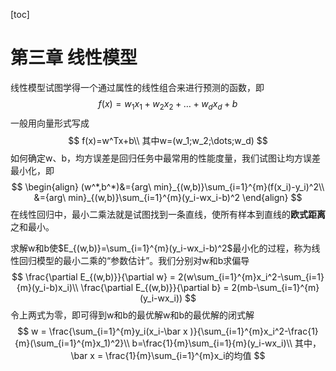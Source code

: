 [toc]

# 第三章 线性模型

线性模型试图学得一个通过属性的线性组合来进行预测的函数，即
$$
f(x)=w_1x_1+w_2x_2+\dots+w_dx_d+b
$$
一般用向量形式写成
$$
f(x)=w^Tx+b\\
其中w=(w_1;w_2;\dots;w_d)
$$
如何确定w、b，均方误差是回归任务中最常用的性能度量，我们试图让均方误差最小化，即
$$
\begin{align}
(w^*,b^*)&={arg\ min}_{(w,b)}\sum_{i=1}^{m}(f(x_i)-y_i)^2\\
&={arg\ min}_{(w,b)}\sum_{i=1}^{m}(y_i-wx_i-b)^2
\end{align}
$$
在线性回归中，最小二乘法就是试图找到一条直线，使所有样本到直线的**欧式距离**之和最小。

求解w和b使$E_{(w,b)}=\sum_{i=1}^{m}(y_i-wx_i-b)^2$最小化的过程，称为线性回归模型的最小二乘的“参数估计”。我们分别对w和b求偏导
$$
\frac{\partial E_{(w,b)}}{\partial w} = 2(w\sum_{i=1}^{m}x_i^2-\sum_{i=1}{m}(y_i-b)x_i)\\
\frac{\partial E_{(w,b)}}{\partial b} = 2(mb-\sum_{i=1}^{m}(y_i-wx_i))
$$
令上两式为零，即可得到w和b的最优解w和b的最优解的闭式解
$$
w = \frac{\sum_{i=1}^{m}y_i(x_i-\bar x )}{\sum_{i=1}^{m}x_i^2-\frac{1}{m}(\sum_{i=1}^{m}x_1)^2}\\
b=\frac{1}{m}\sum_{i=1}{m}(y_i-wx_i)\\
其中，\bar x = \frac{1}{m}\sum_{i=1}^{m}x_i的均值
$$
